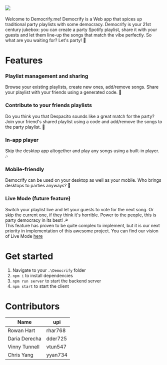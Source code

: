 # ![](https://user-images.githubusercontent.com/42598015/82440559-a63c0000-9af0-11ea-9d9c-cb2c6516ff81.png)
Welcome to Democrify.me!
Democrify is a Web app that spices up traditional party playlists with some democracy. 
Democrify is your 21st century jukebox: you can create a party Spotify playlist, share it with your guests and let them line-up the songs that match the vibe perfectly.
So what are you waiting for? Let's party! 🎉

# Features

### Playlist management and sharing
Browse your existing playlists, create new ones, add/remove songs. Share your playlist with your friends using a generated code. 🙏

### Contribute to your friends playlists
Do you think you that Despacito sounds like a great match for the party? Join your friend's shared playlist using a code and add/remove the songs to the party playlist. 🥳

### In-app player
Skip the desktop app altogether and play any songs using a built-in player. 🎶

### Mobile-friendly
Democrify can be used on your desktop as well as your mobile. Who brings desktops to parties anyways? 🤔

### Live Mode (future feature)
Switch your playlist live and let your guests to vote for the next song. Or skip the current one, if they think it's horrible. Power to the people, this is party democracy in its best! ☭   
This feature has proven to be quite complex to implement, but it is our next priority in implementation of this awesome project. You can find our vision of Live Mode [here](https://github.com/Sapphire-Snail/Democrify/wiki/Live-mode)   

# Get started
1. Navigate to your `.\Democrify` folder
2. `npm i` to install dependencies
3. `npm run server` to start the backend server
4. `npm start` to start the client 

# Contributors

|Name|upi|
|---|---|
|Rowan Hart|rhar768|
|Daria Derecha|dder725|
|Vinny Tunnell|vtun547|
|Chris Yang|yyan734|

